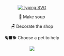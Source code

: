 <div align="center">
  <a href="https://git.io/typing-svg"><img src="https://readme-typing-svg.demolab.com?font=Comfortaa&size=36&pause=1000&color=E1ADD7&multiline=true&random=false&width=650&height=55&lines=%22Soup%22-per+-+Relax+and+make+soup!" alt="Typing SVG" /></a>
  <p>🍜 Make soup</p>
  <p>🪑 Decorate the shop</p>
  <p>🐈‍⬛🐕 Choose a pet to help</p>

  <img src="https://media.giphy.com/media/v1.Y2lkPTc5MGI3NjExeTB4dmVmOThjYjB2Zzc2N2N0cTR3NGMzdWJqempobzY5bmNvMTJpNyZlcD12MV9pbnRlcm5hbF9naWZfYnlfaWQmY3Q9Zw/VFexBpNltzjpc4iioC/giphy.gif">
</div>
